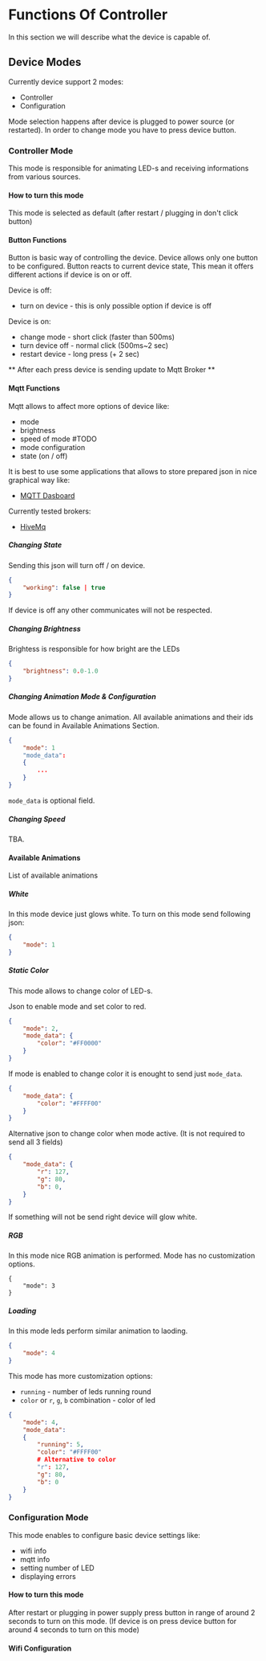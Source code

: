# Functions Of Controller

In this section we will describe what the device is capable of.

## Device Modes

Currently device support 2 modes:
- Controller
- Configuration

Mode selection happens after device is plugged to power source (or restarted).
In order to change mode you have to press device button.

### Controller Mode

This mode is responsible for animating LED-s and receiving informations from various sources.

#### How to turn this mode

This mode is selected as default (after restart / plugging in don't click button)

#### Button Functions

Button is basic way of controlling the device. Device allows only one button to be configured.
Button reacts to current device state, This mean it offers different actions if device is on or off.

Device is off:
- turn on device - this is only possible option if device is off

Device is on:
- change mode - short click (faster than 500ms)
- turn device off - normal click (500ms~2 sec)
- restart device - long press (+ 2 sec) 

** After each press device is sending update to Mqtt Broker **

#### Mqtt Functions

Mqtt allows to affect more options of device like:
- mode
- brightness
- speed of mode #TODO
- mode configuration
- state (on / off)

It is best to use some applications that allows to store prepared json in nice graphical way like:
- [MQTT Dasboard](https://play.google.com/store/apps/details?id=com.app.vetru.mqttdashboard&hl=en)

Currently tested brokers:
- [HiveMq](https://www.hivemq.com/)

##### Changing State

Sending this json will turn off / on device.

``` json
{ 
    "working": false | true
}
```

If device is off any other communicates will not be respected.

##### Changing Brightness

Brightess is responsible for how bright are the LEDs

``` json
{ 
    "brightness": 0.0-1.0
}
```

##### Changing Animation Mode & Configuration

Mode allows us to change animation. All available animations and their ids can be found in 
Available Animations Section.

``` json
{ 
    "mode": 1
    "mode_data": 
    {
        ...
    }
}
```

```mode_data``` is optional field.

##### Changing Speed

TBA.

#### Available Animations

List of available animations

##### White

In this mode device just glows white.
To turn on this mode send following json:

``` json
{ 
    "mode": 1
}
```

##### Static Color

This mode allows to change color of LED-s.

Json to enable mode and set color to red.
``` json
{ 
    "mode": 2,
    "mode_data": {
        "color": "#FF0000"
    }
}
```

If mode is enabled to change color it is enought to send just ```mode_data```.

``` json
{ 
    "mode_data": {
        "color": "#FFFF00"
    }
}
```

Alternative json to change color when mode active.
(It is not required to send all 3 fields)

``` json
{ 
    "mode_data": {
        "r": 127,
        "g": 80,
        "b": 0,
    }
}
```

If something will not be send right device will glow white.

##### RGB

In this mode nice RGB animation is performed.
Mode has no customization options.

``` 
{ 
    "mode": 3
}
```

##### Loading

In this mode leds perform similar animation to laoding.
``` json
{ 
    "mode": 4
}
```

This mode has more customization options:
- `running` - number of leds running round
- `color` or `r`, `g`, `b` combination - color of led
``` json
{ 
    "mode": 4,
    "mode_data":
    {
        "running": 5,
        "color": "#FFFF00"
        # Alternative to color
        "r": 127,
        "g": 80,
        "b": 0
    }
}
```

### Configuration Mode

This mode enables to configure basic device settings like:
- wifi info
- mqtt info
- setting number of LED
- displaying errors

#### How to turn this mode

After restart or plugging in power supply press button in range of around 2 seconds to turn on this mode.
(If device is on press device button for around 4 seconds to turn on this mode)

#### Wifi Configuration